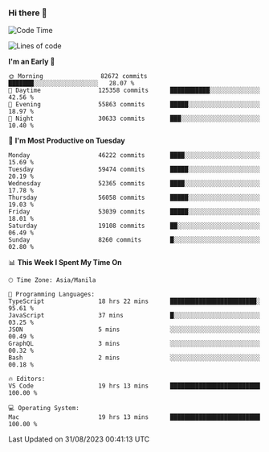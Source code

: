 ### Hi there 👋

<!--START_SECTION:waka-->
![Code Time](http://img.shields.io/badge/Code%20Time-4%2C279%20hrs-blue)

![Lines of code](https://img.shields.io/badge/From%20Hello%20World%20I%27ve%20Written-109.2%20million%20lines%20of%20code-blue)

**I'm an Early 🐤** 

```text
🌞 Morning                82672 commits       ███████░░░░░░░░░░░░░░░░░░   28.07 % 
🌆 Daytime                125358 commits      ███████████░░░░░░░░░░░░░░   42.56 % 
🌃 Evening                55863 commits       █████░░░░░░░░░░░░░░░░░░░░   18.97 % 
🌙 Night                  30633 commits       ███░░░░░░░░░░░░░░░░░░░░░░   10.40 % 
```
📅 **I'm Most Productive on Tuesday** 

```text
Monday                   46222 commits       ████░░░░░░░░░░░░░░░░░░░░░   15.69 % 
Tuesday                  59474 commits       █████░░░░░░░░░░░░░░░░░░░░   20.19 % 
Wednesday                52365 commits       ████░░░░░░░░░░░░░░░░░░░░░   17.78 % 
Thursday                 56058 commits       █████░░░░░░░░░░░░░░░░░░░░   19.03 % 
Friday                   53039 commits       █████░░░░░░░░░░░░░░░░░░░░   18.01 % 
Saturday                 19108 commits       ██░░░░░░░░░░░░░░░░░░░░░░░   06.49 % 
Sunday                   8260 commits        █░░░░░░░░░░░░░░░░░░░░░░░░   02.80 % 
```


📊 **This Week I Spent My Time On** 

```text
🕑︎ Time Zone: Asia/Manila

💬 Programming Languages: 
TypeScript               18 hrs 22 mins      ████████████████████████░   95.61 % 
JavaScript               37 mins             █░░░░░░░░░░░░░░░░░░░░░░░░   03.25 % 
JSON                     5 mins              ░░░░░░░░░░░░░░░░░░░░░░░░░   00.49 % 
GraphQL                  3 mins              ░░░░░░░░░░░░░░░░░░░░░░░░░   00.32 % 
Bash                     2 mins              ░░░░░░░░░░░░░░░░░░░░░░░░░   00.18 % 

🔥 Editors: 
VS Code                  19 hrs 13 mins      █████████████████████████   100.00 % 

💻 Operating System: 
Mac                      19 hrs 13 mins      █████████████████████████   100.00 % 
```


 Last Updated on 31/08/2023 00:41:13 UTC
<!--END_SECTION:waka-->


<!--
**rad182/rad182** is a ✨ _special_ ✨ repository because its `README.md` (this file) appears on your GitHub profile.

Here are some ideas to get you started:

- 🔭 I’m currently working on ...
- 🌱 I’m currently learning ...
- 👯 I’m looking to collaborate on ...
- 🤔 I’m looking for help with ...
- 💬 Ask me about ...
- 📫 How to reach me: ...
- 😄 Pronouns: ...
- ⚡ Fun fact: ...
-->
